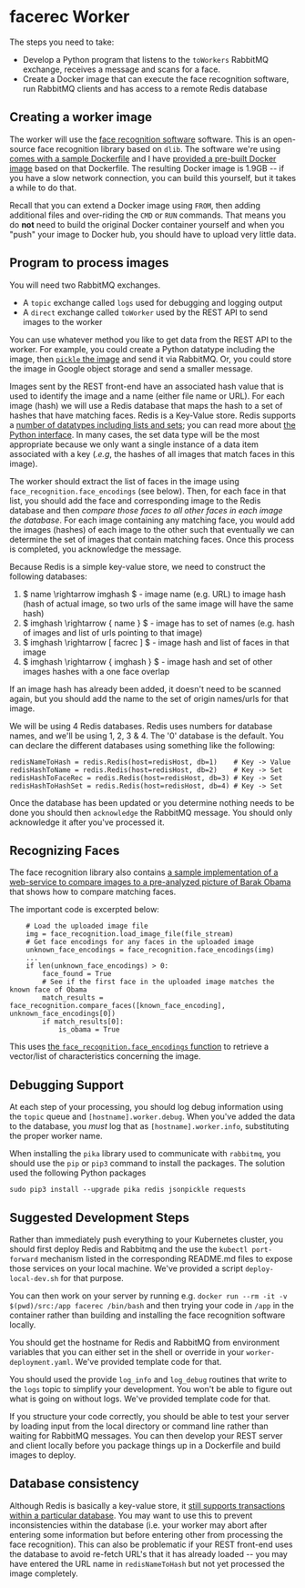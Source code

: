 # facerec Worker

The steps you need to take:

+ Develop a Python program that listens to the `toWorkers` RabbitMQ exchange, receives a message and scans for a face.
+ Create a Docker image that can execute the face recognition software, run RabbitMQ clients and has access to a remote Redis database


## Creating a worker image
The worker will use the [face recognition software](https://github.com/ageitgey/face_recognition) software. This is an open-source face recognition library based on `dlib`. The software we're using [comes with a sample Dockerfile](https://github.com/ageitgey/face_recognition/blob/master/Dockerfile) and I have [provided a pre-built Docker image](https://hub.docker.com/repository/docker/dirkcgrunwald/facerec) based on that Dockerfile. The resulting Docker image is 1.9GB -- if you have a slow network connection, you can build this yourself, but it takes a while to do that.

Recall that you can extend a Docker image using `FROM`, then adding additional files and over-riding the `CMD` or `RUN` commands. That means you do **not** need to build the original Docker container yourself and when you "push" your image to Docker hub, you should have to upload very little data.

## Program to process images

You will need two RabbitMQ exchanges.
+ A `topic` exchange called `logs` used for debugging and logging output
+ A `direct` exchange called `toWorker` used by the REST API to send images to the worker

You can use whatever method you like to get data from the REST API to the worker. For example, you could create a Python datatype including the image, then [`pickle` the image](https://stackoverflow.com/questions/30469575/how-to-pickle-and-unpickle-to-portable-string-in-python-3) and send it via RabbitMQ. Or, you could store the image in Google object storage and send a smaller message.

Images sent by the REST front-end have an associated hash value that is used to identify the image and a name (either file name or URL). For each image (hash) we will use a Redis database that maps the hash to a set of hashes that have matching faces. Redis is a Key-Value store. Redis supports a [number of datatypes including lists and sets](https://redis.io/topics/data-types); you can read more about [the Python interface](https://github.com/andymccurdy/redis-py).  In many cases, the set data type will be the most appropriate because we only want a single instance of a data item associated with a key (*.e.g*, the hashes of all images that match faces in this image).

The worker should extract the list of faces in the image using `face_recognition.face_encodings` (see below). Then, for each face in that list, you should add the face and corresponding image to the Redis database and then *compare those faces to all other faces in each image the database*. For each image containing any matching face, you would add the images (hashes) of each image to the other such that eventually we can determine the set of images that contain matching faces. Once this process is completed, you acknowledge the message.

Because Redis is a simple key-value store, we need to construct the following databases:
1. $ name \rightarrow imghash $ - image name (e.g. URL) to image hash (hash of actual image, so two urls of the same image will have the same hash)
1. $ imghash \rightarrow \{  name \} $ - image has to set of names (e.g. hash of images and list of urls pointing to that image)
1. $ imghash \rightarrow [ facrec ] $ - image hash and list of faces in that image
1. $ imghash \rightarrow \{ imghash \} $ - image hash and set of other images hashes with a one face overlap

If an image hash has already been added, it doesn't need to be scanned again, but you should add the name to the set of origin names/urls for that image.

We will be using 4 Redis databases. Redis uses numbers for database names, and we'll be using 1, 2, 3 & 4. The '0' database is the default. You can declare the different databases using something like the following:
```
redisNameToHash = redis.Redis(host=redisHost, db=1)    # Key -> Value
redisHashToName = redis.Redis(host=redisHost, db=2)    # Key -> Set
redisHashToFaceRec = redis.Redis(host=redisHost, db=3) # Key -> Set
redisHashToHashSet = redis.Redis(host=redisHost, db=4) # Key -> Set
```

Once the database has been updated or you determine nothing needs to be done you should then `acknowledge` the RabbitMQ message. You should only acknowledge it after you've processed it.

## Recognizing Faces
The face recognition library also contains [a sample implementation of a web-service to compare images to a pre-analyzed picture of Barak Obama](https://github.com/ageitgey/face_recognition/blob/master/examples/web_service_example.py) that shows how to compare matching faces.

The important code is excerpted below:
```
    # Load the uploaded image file
    img = face_recognition.load_image_file(file_stream)
    # Get face encodings for any faces in the uploaded image
    unknown_face_encodings = face_recognition.face_encodings(img)
    ...
    if len(unknown_face_encodings) > 0:
        face_found = True
        # See if the first face in the uploaded image matches the known face of Obama
        match_results = face_recognition.compare_faces([known_face_encoding], unknown_face_encodings[0])
        if match_results[0]:
            is_obama = True
```
This uses [the `face_recognition.face_encodings` function](https://face-recognition.readthedocs.io/en/latest/face_recognition.html) to retrieve a vector/list of characteristics concerning the image.

## Debugging Support

At each step of your processing, you should log debug information using the `topic` queue and `[hostname].worker.debug`. When you've added the data to the database, you *must* log that as `[hostname].worker.info`, substituting the proper worker name.

When installing the `pika` library used to communicate with `rabbitmq`, you should use the `pip` or `pip3` command to install the packages. The solution used the following Python packages
```
sudo pip3 install --upgrade pika redis jsonpickle requests
```

## Suggested Development Steps

Rather than immediately push everything to your Kubernetes cluster, you should first deploy Redis and Rabbitmq and the use the `kubectl port-forward` mechanism listed in the corresponding README.md files to expose those services on your local machine. We've provided a script `deploy-local-dev.sh` for that purpose.

You can then work on your server by running e.g. `docker run --rm -it -v $(pwd)/src:/app facerec /bin/bash` and then trying your code in `/app` in the container rather than building and installing the face recognition software locally.

You should get the hostname for Redis and RabbitMQ from environment variables that you can either set in the shell or override in your `worker-deployment.yaml`. We've provided template code for that.

You should used the provide `log_info` and `log_debug` routines that write to the `logs` topic to simplify your development. You won't be able to figure out what is going on without logs. We've provided template code for that.

If you structure your code correctly, you should be able to test your server by loading input from the local directory or command line rather than waiting for RabbitMQ messages. You can then develop your REST server and client locally before you package things up in a Dockerfile and build images to deploy.

## Database consistency

Although Redis is basically a key-value store, it [still supports transactions within a particular database](https://fabioconcina.github.io/blog/transactions-in-redis-with-python/). You may want to use this to prevent inconsistencies within the database (i.e. your worker may abort after entering some information but before entering other from processing the face recognition). This can also be problematic if your REST front-end uses the database to avoid re-fetch URL's that it has already loaded -- you may have entered the URL name in `redisNameToHash` but not yet processed the image completely.
